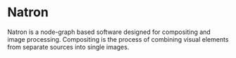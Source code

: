 # Natron

Natron is a node-graph based software designed for compositing and image processing. Compositing is the process of combining visual elements from separate sources into single images.

